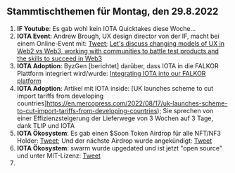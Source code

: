 ## Stammtischthemen für Montag, den 29.8.2022

1. **IF Youtube**: Es gab wohl kein IOTA Quicktakes diese Woche...
2. **IOTA Event**: Andrew Brough, UX design director von der IF, macht bei einem Online-Event mit: [Tweet](https://twitter.com/digital__zen/status/1560171918464098304?s=20&t=klcYlKmXwvFPA7CZKcY6Wg); [Let's discuss changing models of UX in Web2 vs Web3, working with communities to battle test products and the skills to succeed in Web3](https://www.eventbrite.sg/e/uxdesign-in-web3-tickets-391126398587)
3. **IOTA Adoption**: ByzGen [berichtet] darüber, dass IOTA in die FALKOR Plattform integriert wird/wurde: [Integrating IOTA into our FALKOR platform](https://www.eventbrite.sg/e/uxdesign-in-web3-tickets-391126398587)
4. **IOTA Adoption**: Artikel mit IOTA inside: [UK launches scheme to cut import tariffs from developing countries]https://en.mercopress.com/2022/08/17/uk-launches-scheme-to-cut-import-tariffs-from-developing-countries); Sie sprechen von einer Effizienzsteigerung der Lieferwege von 3 Wochen auf 3 Tage, dank TLIP und IOTA
5. **IOTA Ökosystem**: Es gab einen $Soon Token Airdrop für alle NFT/NF3 Holder: [Tweet](https://twitter.com/soon_labs/status/1561941304560558082?s=20&t=8HmV7mKHTmWrXe1gfcqAww); Und der nächste Airdrop wurde angekündigt: [Tweet](https://twitter.com/soon_labs/status/1562001776638771202?s=20&t=W7BLKk1szZVDtCVP9YrNPw)
6. **IOTA Ökosystem**: swarm wurde upgedated und ist jetzt "open source" und unter MIT-Lizenz: [Tweet](https://twitter.com/tanglebay/status/1561725374547038208?s=20&t=W7BLKk1szZVDtCVP9YrNPw)
7. 

